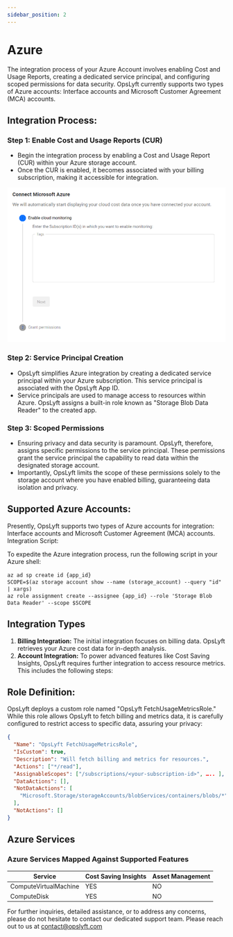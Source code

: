 ```yaml
---
sidebar_position: 2
---
```


# Azure

The integration process of your Azure Account involves enabling Cost and Usage Reports, creating a dedicated service principal, and configuring scoped permissions for data security. OpsLyft currently supports two types of Azure accounts: Interface accounts and Microsoft Customer Agreement (MCA) accounts.

## Integration Process:

### Step 1: Enable Cost and Usage Reports (CUR)

- Begin the integration process by enabling a Cost and Usage Report (CUR) within your Azure storage account.
- Once the CUR is enabled, it becomes associated with your billing subscription, making it accessible for integration.

![Azure](/img/azure/azure-step.png)

### Step 2: Service Principal Creation

- OpsLyft simplifies Azure integration by creating a dedicated service principal within your Azure subscription. This service principal is associated with the OpsLyft App ID.
- Service principals are used to manage access to resources within Azure. OpsLyft assigns a built-in role known as "Storage Blob Data Reader" to the created app.

### Step 3: Scoped Permissions

- Ensuring privacy and data security is paramount. OpsLyft, therefore, assigns specific permissions to the service principal. These permissions grant the service principal the capability to read data within the designated storage account.
- Importantly, OpsLyft limits the scope of these permissions solely to the storage account where you have enabled billing, guaranteeing data isolation and privacy.

## Supported Azure Accounts:

Presently, OpsLyft supports two types of Azure accounts for integration: Interface accounts and Microsoft Customer Agreement (MCA) accounts.
Integration Script:

To expedite the Azure integration process, run the following script in your Azure shell:

```shell
az ad sp create id {app_id}
SCOPE=$(az storage account show --name (storage_account) --query "id" | xargs)
az role assignment create --assignee {app_id} --role 'Storage Blob Data Reader' --scope $SCOPE
```

## Integration Types

1. **Billing Integration:** The initial integration focuses on billing data. OpsLyft retrieves your Azure cost data for in-depth analysis.
2. **Account Integration:** To power advanced features like Cost Saving Insights, OpsLyft requires further integration to access resource metrics. This includes the following steps:

## Role Definition:

OpsLyft deploys a custom role named "OpsLyft FetchUsageMetricsRole." While this role allows OpsLyft to fetch billing and metrics data, it is carefully configured to restrict access to specific data, assuring your privacy:

```json
{
  "Name": "OpsLyft FetchUsageMetricsRole",
  "IsCustom": true,
  "Description": "Will fetch billing and metrics for resources.",
  "Actions": ["*/read"],
  "AssignableScopes": ["/subscriptions/<your-subscription-id>", ….. ],
  "DataActions": [],
  "NotDataActions": [
    "Microsoft.Storage/storageAccounts/blobServices/containers/blobs/*"
  ],
  "NotActions": []
}
```

## Azure Services

### Azure Services Mapped Against Supported Features

| Service               | Cost Saving Insights | Asset Management |
| --------------------- | -------------------- | ---------------- |
| ComputeVirtualMachine | YES                  | NO               |
| ComputeDisk           | YES                  | NO               |

For further inquiries, detailed assistance, or to address any concerns, please do not hesitate to contact our dedicated support team. Please reach out to us at contact@opslyft.com
